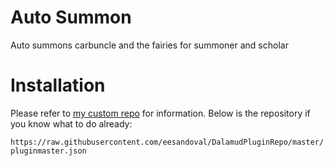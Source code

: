 # Auto Summon
Auto summons carbuncle and the fairies for summoner and scholar

# Installation
Please refer to [my custom repo](https://github.com/eesandoval/DalamudPluginRepo#installation) for information. Below is the repository if you know what to do already:

```https://raw.githubusercontent.com/eesandoval/DalamudPluginRepo/master/pluginmaster.json```